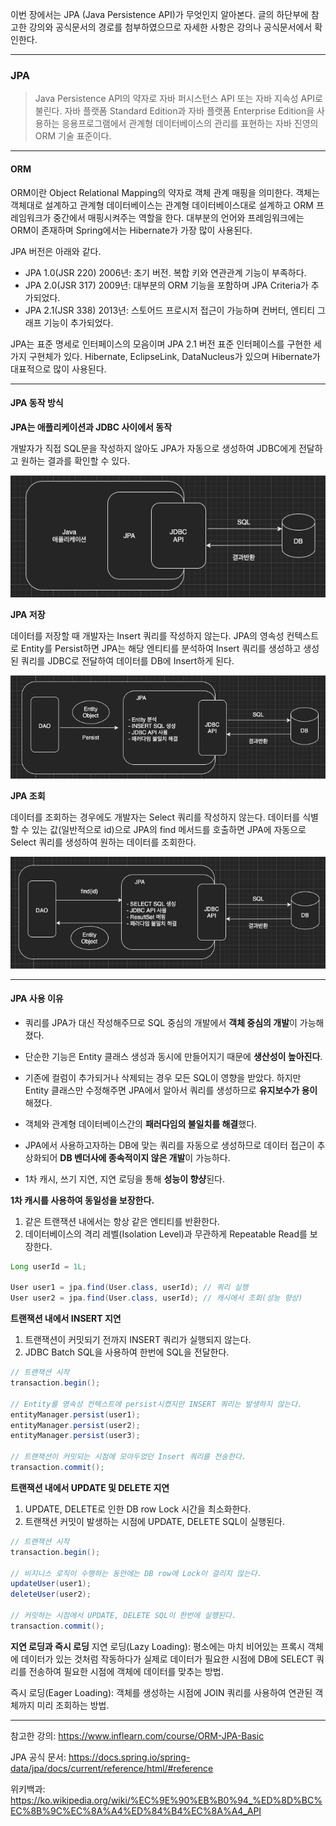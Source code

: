 이번 장에서는 JPA (Java Persistence API)가 무엇인지 알아본다.
글의 하단부에 참고한 강의와 공식문서의 경로를 첨부하였으므로 자세한 사항은 강의나 공식문서에서 확인한다.

---

### JPA
> Java Persistence API의 약자로 자바 퍼시스턴스 API 또는 자바 지속성 API로 불린다.
> 자바 플랫폼 Standard Edition과 자바 플랫폼 Enterprise Edition을 사용하는 응용프로그램에서
> 관계형 데이터베이스의 관리를 표현하는 자바 진영의 ORM 기술 표준이다.

---

#### ORM
ORM이란 Object Relational Mapping의 약자로 객체 관계 매핑을 의미한다.
객체는 객체대로 설계하고 관계형 데이터베이스는 관계형 데이터베이스대로 설계하고 ORM 프레임워크가 중간에서 매핑시켜주는 역할을 한다.
대부분의 언어와 프레임워크에는 ORM이 존재하며 Spring에서는 Hibernate가 가장 많이 사용된다.

JPA 버전은 아래와 같다.
- JPA 1.0(JSR 220) 2006년: 초기 버전. 복합 키와 연관관계 기능이 부족하다.
- JPA 2.0(JSR 317) 2009년: 대부분의 ORM 기능을 포함하며 JPA Criteria가 추가되었다.
- JPA 2.1(JSR 338) 2013년: 스토어드 프로시저 접근이 가능하며 컨버터, 엔티티 그래프 기능이 추가되었다.

JPA는 표준 명세로 인터페이스의 모음이며 JPA 2.1 버전 표준 인터페이스를 구현한 세 가지 구현체가 있다.
Hibernate, EclipseLink, DataNucleus가 있으며 Hibernate가 대표적으로 많이 사용된다.

---

#### JPA 동작 방식

**JPA는 애플리케이션과 JDBC 사이에서 동작**

개발자가 직접 SQL문을 작성하지 않아도 JPA가 자동으로 생성하여 JDBC에게 전달하고 원하는 결과를 확인할 수 있다.

![](images/1.png)

**JPA 저장**

데이터를 저장할 때 개발자는 Insert 쿼리를 작성하지 않는다.
JPA의 영속성 컨텍스트로 Entity를 Persist하면 JPA는 해당 엔티티를 분석하여
Insert 쿼리를 생성하고 생성된 쿼리를 JDBC로 전달하여 데이터를 DB에 Insert하게 된다.

![](images/2.png)

**JPA 조회**

데이터를 조회하는 경우에도 개발자는 Select 쿼리를 작성하지 않는다.
데이터를 식별할 수 있는 값(일반적으로 id)으로 JPA의 find 메서드를 호출하면
JPA에 자동으로 Select 쿼리를 생성하여 원하는 데이터를 조회한다.

![](images/3.png)

---

#### JPA 사용 이유

- 쿼리를 JPA가 대신 작성해주므로 SQL 중심의 개발에서 **객체 중심의 개발**이 가능해졌다.

- 단순한 기능은 Entity 클래스 생성과 동시에 만들어지기 때문에 **생산성이 높아진다**.

- 기존에 컬럼이 추가되거나 삭제되는 경우 모든 SQL이 영향을 받았다. 하지만 Entity 클래스만 수정해주면
  JPA에서 알아서 쿼리를 생성하므로 **유지보수가 용이**해졌다.

- 객체와 관계형 데이터베이스간의 **패러다임의 불일치를 해결**했다.

- JPA에서 사용하고자하는 DB에 맞는 쿼리를 자동으로 생성하므로 데이터 접근이 추상화되어 **DB 벤더사에 종속적이지 않은 개발**이 가능하다.

- 1차 캐시, 쓰기 지연, 지연 로딩을 통해 **성능이 향샹**된다.

**1차 캐시를 사용하여 동일성을 보장한다.**

1. 같은 트랜잭션 내에서는 항상 같은 엔티티를 반환한다.
2. 데이터베이스의 격리 레벨(Isolation Level)과 무관하게 Repeatable Read를 보장한다.

```java
Long userId = 1L;

User user1 = jpa.find(User.class, userId); // 쿼리 실행
User user2 = jpa.find(User.class, userId); // 캐시에서 조회(성능 향상)
```

**트랜잭션 내에서 INSERT 지연**
1. 트랜잭션이 커밋되기 전까지 INSERT 쿼리가 실행되지 않는다.
2. JDBC Batch SQL을 사용하여 한번에 SQL을 전달한다.

```java
// 트랜잭션 시작
transaction.begin(); 
        
// Entity를 영속성 컨텍스트에 persist시켰지만 INSERT 쿼리는 발생하지 않는다.
entityManager.persist(user1);
entityManager.persist(user2);
entityManager.persist(user3);

// 트랜잭션이 커밋되는 시점에 모아두었던 Insert 쿼리를 전송한다.
transaction.commit();
```

**트랜잭션 내에서 UPDATE 및 DELETE 지연**
1. UPDATE, DELETE로 인한 DB row Lock 시간을 최소화한다.
2. 트랜잭션 커밋이 발생하는 시점에 UPDATE, DELETE SQL이 실행된다.

```java
// 트랜잭션 시작
transaction.begin();

// 비지니스 로직이 수행하는 동안에는 DB row에 Lock이 걸리지 않는다.
updateUser(user1);
deleteUser(user2);

// 커밋하는 시점에서 UPDATE, DELETE SQL이 한번에 실행된다.
transaction.commit();
```

**지연 로딩과 즉시 로딩**
지연 로딩(Lazy Loading): 평소에는 마치 비어있는 프록시 객체에 데이터가 있는 것처럼 작동하다가 실제로 데이터가 필요한 시점에
DB에 SELECT 쿼리를 전송하여 필요한 시점에 객체에 데이터를 맞추는 방법.

즉시 로딩(Eager Loading): 객체를 생성하는 시점에 JOIN 쿼리를 사용하여 연관된 객체까지 미리 조회하는 방법.

---

참고한 강의: https://www.inflearn.com/course/ORM-JPA-Basic

JPA 공식 문서: https://docs.spring.io/spring-data/jpa/docs/current/reference/html/#reference

위키백과: https://ko.wikipedia.org/wiki/%EC%9E%90%EB%B0%94_%ED%8D%BC%EC%8B%9C%EC%8A%A4%ED%84%B4%EC%8A%A4_API